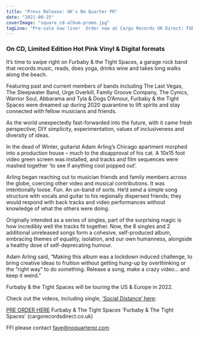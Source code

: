 ```yaml
---
title: "Press Release: UK's No Quarter PR"
date: "2021-09-25"
coverImage: "square_cd-album-promo.jpg"
tagLine: "Pre-sale now live!  Order now at Cargo Records UK Direct: FURBABY & THE TIGHT SPACES full album of singles (including 2 unreleased tracks) on Vinyl and CD in UK/Europe/Japan/USA"
---
```


### On CD, Limited Edition Hot Pink Vinyl & Digital formats

It’s time to swipe right on Furbaby & the Tight Spaces, a garage rock band that records music, reads, does yoga, drinks wine and takes long walks along the beach.

Featuring past and current members of bands including The Last Vegas, The Steepwater Band, Urge Overkill, Family Groove Company, The Cynics, Warrior Soul, Abbarama and Tyla & Dogs D’Amour, Furbaby & the Tight Spaces were dreamed up during 2020 quarantine to lift spirits and stay connected with fellow musicians and friends.

As the world unexpectedly fast-forwarded into the future, with it came fresh perspective; DIY simplicity, experimentation, values of inclusiveness and diversity of ideas.

In the dead of Winter, guitarist Adam Arling’s Chicago apartment morphed into a production house – much to the disapproval of his cat. A 10x15 foot video green screen was installed, and tracks and film sequences were mashed together ‘to see if anything cool popped out’.

Arling began reaching out to musician friends and family members across the globe, coercing other video and musical contributions. It was intentionally loose. Fun. An un-band of sorts. He’d send a simple song structure with vocals and guitar to his regionally dispersed friends; they would respond with back tracks and video performances without knowledge of what the others were doing.

Originally intended as a series of singles, part of the surprising magic is how incredibly well the tracks fit together. Now, the 8 singles and 2 additional unreleased songs form a cohesive, self-produced album, embracing themes of equality, isolation, and our own humanness, alongside a healthy dose of self-deprecating humour.

Adam Arling said, “Making this album was a lockdown induced challenge, to bring creative ideas to fruition without getting hung-up by overthinking or the “right way” to do something. Release a song, make a crazy video… and keep it weird.”

Furbaby & the Tight Spaces will be touring the US & Europe in 2022.

Check out the videos, including single, [‘Social Distance’ here](https://www.youtube.com/watch?v=lAihAqrB7aU):

[PRE ORDER HERE](https://cargorecordsdirect.co.uk/products/furbaby-the-tight-spaces-furbaby-the-tight-spaces) Furbaby & The Tight Spaces 'Furbaby & The Tight Spaces' (cargorecordsdirect.co.uk)

FFI please contact [faye@noquarterpr.com](mailto:faye@noquarterpr.com)
